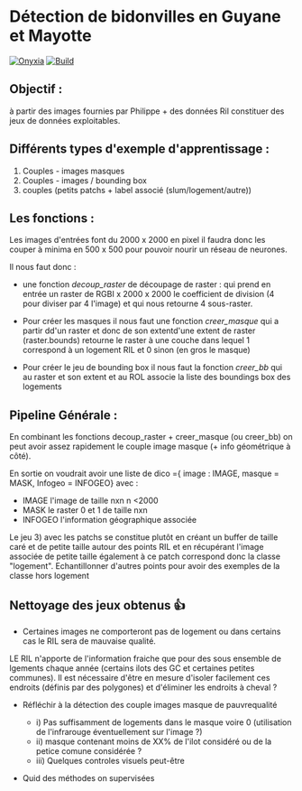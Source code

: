 # Détection de bidonvilles en Guyane et Mayotte

[![Onyxia](https://img.shields.io/static/v1?logo=visualstudiocode&label=&message=Open%20in%20VS%20Code&labelColor=2c2c32&color=007acc&logoColor=007acc)](https://datalab.sspcloud.fr/launcher/ide/vscode-python?autoLaunch=false&onyxia.friendlyName=%C2%ABslums-detection%C2%BB&init.personalInit=%C2%ABhttps%3A%2F%2Fraw.githubusercontent.com%2FInseeFrLab%2Fdetection-bidonvilles%2Fmain%2Fsetup.sh%C2%BB&fauxpilot.enabled=true&service.image.custom.enabled=true&service.image.pullPolicy=%C2%ABAlways%C2%BB&service.image.custom.version=%C2%ABinseefrlab%2Fdetection-bidonvilles%3Alatest%C2%BB)
[![Build](https://img.shields.io/github/actions/workflow/status/InseeFrLab/detection-bidonvilles/build-image.yaml?label=Build
)](https://hub.docker.com/repository/docker/inseefrlab/detection-bidonvilles)


## Objectif :
à partir des images fournies par Philippe + des données Ril constituer des jeux de données exploitables.

## Différents types d'exemple d'apprentissage :

1) Couples - images masques
2) Couples - images / bounding box
3) couples (petits patchs + label associé (slum/logement/autre))


## Les fonctions :
Les images d'entrées font du 2000 x 2000 en pixel il faudra donc les couper à minima en 500 x 500 pour pouvoir nourir un réseau de neurones.

Il nous faut donc :

- une fonction *decoup_raster* de découpage de raster : qui prend en entrée un raster de RGBI x 2000 x 2000 le coefficient de division (4 pour diviser par 4 l'image) et qui nous retourne 4 sous-raster.

- Pour créer les masques il nous faut une fonction *creer_masque* qui a partir  dd'un raster et donc de son extentd'une extent de raster (raster.bounds) retourne le raster à une couche dans lequel 1 correspond à un logement RIL  et 0 sinon (en gros le masque)

- Pour créer le jeu de bounding box il nous faut la fonction *creer_bb* qui au raster et son extent et au ROL associe la liste des boundings box des logements

## Pipeline Générale :

En combinant les fonctions decoup_raster + creer_masque (ou creer_bb) on peut avoir assez rapidement le couple image masque (+ info géométrique à côté).

En sortie on voudrait avoir une liste de dico ={ image : IMAGE, masque = MASK, Infogeo = INFOGEO}
avec :

- IMAGE l'image de taille nxn n <2000
- MASK le raster 0 et 1 de taille nxn
- INFOGEO l'information géographique associée

Le jeu 3) avec les patchs se constitue plutôt en créant un buffer de taille caré et de petite taille autour des points RIL et en récupérant l'image associée de petite taille également à ce patch correspond donc la classe "logement". Echantillonner d'autres points pour avoir des exemples de la classe hors logement

## Nettoyage des jeux obtenus 👍

- Certaines images ne comporteront pas de logement ou dans certains cas le RIL sera de mauvaise qualité.

LE RIL n'apporte de l'information fraiche que pour des sous ensemble de lgements chaque année (certains ilots des GC et certaines petites communes).
Il est nécessaire d'être en mesure d'isoler facilement ces endroits (définis par des polygones) et d'éliminer les endroits à cheval ?

- Réfléchir à la détection des couple images masque de pauvrequalité
  - i) Pas suffisamment de logements dans le masque voire 0 (utilisation de l'infrarouge éventuellement sur l'image ?)
  - ii) masque contenant moins de XX% de l'ilot considéré ou de la petice comune considérée ?
  - iii) Quelques controles visuels peut-être


- Quid des méthodes on supervisées
